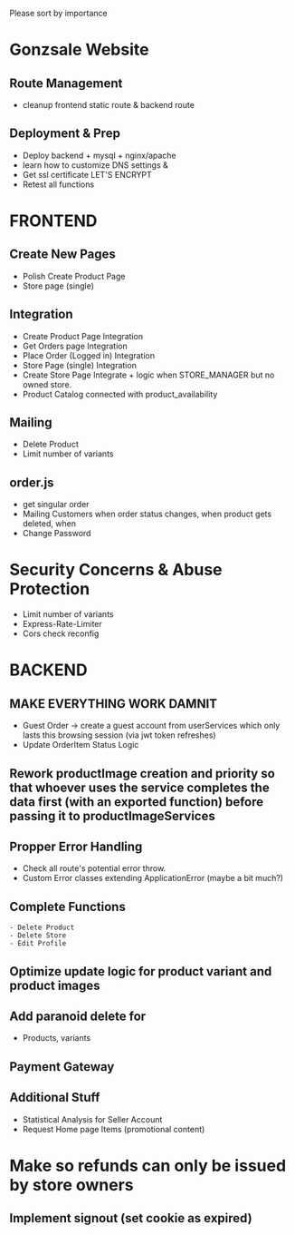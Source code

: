 Please sort by importance
# Gonzsale Website
## Route Management
- cleanup frontend static route & backend route
## Deployment & Prep
- Deploy backend + mysql + nginx/apache
- learn how to customize DNS settings &
- Get ssl certificate LET'S ENCRYPT
- Retest all functions

# FRONTEND
## Create New Pages
- Polish Create Product Page
- Store page (single)

## Integration
- Create Product Page Integration
- Get Orders page Integration
- Place Order (Logged in) Integration
- Store Page (single) Integration
- Create Store Page Integrate + logic when STORE_MANAGER but no owned store. 
- Product Catalog connected with product_availability

## Mailing
- Delete Product
- Limit number of variants
## order.js
- get singular order
- Mailing Customers when order status changes, when product gets deleted, when  
- Change Password
# Security Concerns & Abuse Protection
- Limit number of variants
- Express-Rate-Limiter
- Cors check reconfig


# BACKEND
## MAKE EVERYTHING WORK DAMNIT
- Guest Order -> create a guest account from userServices which only lasts this browsing session (via jwt token refreshes)
- Update OrderItem Status Logic

## Rework productImage creation and priority so that whoever uses the service completes the data first (with an exported function) before passing it to productImageServices

## Propper Error Handling
- Check all route's potential error throw.
- Custom Error classes extending ApplicationError (maybe a bit much?)

## Complete Functions
    - Delete Product
    - Delete Store
    - Edit Profile

## Optimize update logic for product variant and product images

## Add paranoid delete for
- Products, variants

## Payment Gateway

## Additional Stuff
- Statistical Analysis for Seller Account
- Request Home page Items (promotional content)

# Make so refunds can only be issued by store owners

## Implement signout (set cookie as expired)